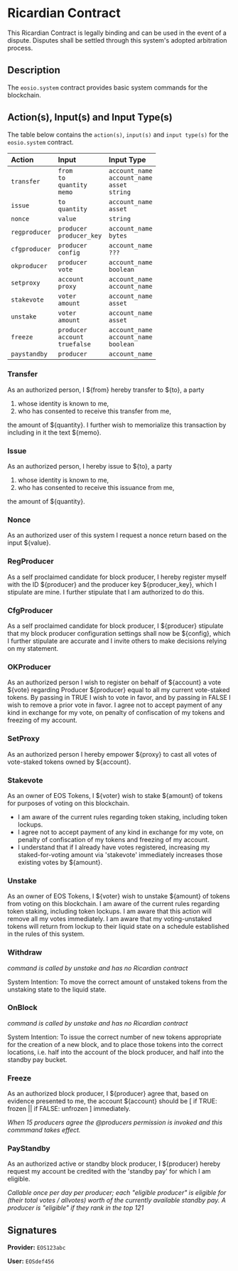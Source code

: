 # Ricardian Contract

This Ricardian Contract is legally binding and can be used in the event of a dispute. Disputes shall be settled through this system's adopted arbitration process.

## Description

The `eosio.system` contract provides basic system commands for the blockchain.

## Action(s), Input(s) and Input Type(s)

The table below contains the `action(s)`, `input(s)` and `input type(s)` for the `eosio.system` contract.

| Action | Input | Input Type |
|:--|:--|:--|
| `transfer` | `from`<br/>`to`<br/>`quantity`<br/>`memo`<br/> | `account_name`<br/>`account_name`<br/>`asset`<br/>`string`<br/> |
| `issue` | `to`<br/>`quantity`<br/> | `account_name`<br/>`asset`<br/> |
| `nonce` | `value` | `string` |
| `regproducer` | `producer`<br/>`producer_key`<br/> | `account_name`<br/>`bytes`<br/> |
| `cfgproducer` | `producer`<br/>`config`<br/> | `account_name`<br/>`???`<br/> |
| `okproducer` | `producer`<br/>`vote`<br/> | `account_name`<br/>`boolean`<br/> |
| `setproxy` | `account`<br/>`proxy`<br/> | `account_name`<br/>`account_name`<br/> |
| `stakevote` | `voter`<br/>`amount`<br/> | `account_name`<br/>`asset`<br/> |
| `unstake` | `voter`<br/>`amount`<br/> | `account_name`<br/>`asset`<br/> |
| `freeze` | `producer`<br/>`account`<br/>`truefalse`<br/> | `account_name`<br/>`account_name`<br/>`boolean`<br/> |
| `paystandby` | `producer`<br/> | `account_name`<br/>|


### Transfer
As an authorized person, I ${from} hereby transfer to ${to}, a party

1. whose identity is known to me,
2. who has consented to receive this transfer from me,

the amount of ${quantity}. I further wish to memorialize this transaction by including in it the text ${memo}.
### Issue
As an authorized person, I hereby issue to ${to}, a party

1. whose identity is known to me,
2. who has consented to receive this issuance from me,

the amount of ${quantity}. 

### Nonce
As an authorized user of this system I request a nonce return based on the input ${value}.
### RegProducer
As a self proclaimed candidate for block producer, I hereby register myself with the ID ${producer} and the producer key ${producer_key}, which I stipulate are mine. I further stipulate that I am authorized to do this.
### CfgProducer
As a self proclaimed candidate for block producer, I ${producer} stipulate that my block producer configuration settings shall now be ${config}, which I further stipulate are accurate and I invite others to make decisions relying on my statement.
### OKProducer
As an authorized person I wish to register on behalf of ${account} a vote ${vote} regarding Producer ${producer} equal to all my current vote-staked tokens. By passing in TRUE I wish to vote in favor, and by passing in FALSE I wish to remove a prior vote in favor. I agree not to accept payment of any kind in exchange for my vote, on penalty of confiscation of my tokens and freezing of my account.
### SetProxy
As an authorized person I hereby empower ${proxy} to cast all votes of vote-staked tokens owned by ${account}.
### Stakevote
As an owner of EOS Tokens, I ${voter} wish to stake ${amount} of tokens for purposes of voting on this blockchain. 

* I am aware of the current rules regarding token staking, including token lockups. 
* I agree not to accept payment of any kind in exchange for my vote, on penalty of confiscation of my tokens and freezing of my account. 
* I understand that if I already have votes registered, increasing my staked-for-voting amount via 'stakevote' immediately increases those existing votes by ${amount}.
 
### Unstake
As an owner of EOS Tokens, I ${voter} wish to unstake ${amount} of tokens from voting on this blockchain. I am aware of the current rules regarding token staking, including token lockups. I am aware that this action will remove all my votes immediately. I am aware that my voting-unstaked tokens will return from lockup to their liquid state on a schedule established in the rules of this system.
### Withdraw
*command is called by unstake and has no Ricardian contract*

System Intention: To move the correct amount of unstaked tokens from the unstaking state to the liquid state.

### OnBlock
*command is called by unstake and has no Ricardian contract*

System Intention: To issue the correct number of new tokens appropriate for the creation of a new block, and to place those tokens into the correct locations, i.e. half into the account of the block producer, and half into the standby pay bucket.
### Freeze
As an authorized block producer, I ${producer} agree that, based on evidence presented to me, the account ${account} should be [ if TRUE: frozen || if FALSE: unfrozen ] immediately. 

*When 15 producers agree the @producers permission is invoked and this commmand takes effect.*
### PayStandby
As an authorized active or standby block producer, I ${producer} hereby request my account be credited with the 'standby pay' for which I am eligible.

*Callable once per day per producer; each "eligible producer" is eligible for (their total votes / allvotes) worth of the currently available standby pay. A producer is "eligible" if they rank in the top 121*

## Signatures

**Provider:** `EOS123abc`

**User:** `EOSdef456`

